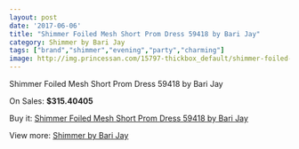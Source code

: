 ```yaml
---
layout: post
date: '2017-06-06'
title: "Shimmer Foiled Mesh Short Prom Dress 59418 by Bari Jay"
category: Shimmer by Bari Jay
tags: ["brand","shimmer","evening","party","charming"]
image: http://img.princessan.com/15797-thickbox_default/shimmer-foiled-mesh-short-prom-dress-59418-by-bari-jay.jpg
---
```

Shimmer Foiled Mesh Short Prom Dress 59418 by Bari Jay

On Sales: **$315.40405**
<a href="https://www.princessan.com/en/shimmer-by-bari-jay/7379-shimmer-foiled-mesh-short-prom-dress-59418-by-bari-jay.html"><amp-img layout="responsive" width="600" height="600" src="//img.princessan.com/15797-thickbox_default/shimmer-foiled-mesh-short-prom-dress-59418-by-bari-jay.jpg" alt="Shimmer Foiled Mesh Short Prom Dress 59418 by Bari Jay 0" /></a>
<a href="https://www.princessan.com/en/shimmer-by-bari-jay/7379-shimmer-foiled-mesh-short-prom-dress-59418-by-bari-jay.html"><amp-img layout="responsive" width="600" height="600" src="//img.princessan.com/15798-thickbox_default/shimmer-foiled-mesh-short-prom-dress-59418-by-bari-jay.jpg" alt="Shimmer Foiled Mesh Short Prom Dress 59418 by Bari Jay 1" /></a>

Buy it: [Shimmer Foiled Mesh Short Prom Dress 59418 by Bari Jay](https://www.princessan.com/en/shimmer-by-bari-jay/7379-shimmer-foiled-mesh-short-prom-dress-59418-by-bari-jay.html "Shimmer Foiled Mesh Short Prom Dress 59418 by Bari Jay")

View more: [Shimmer by Bari Jay](https://www.princessan.com/en/58-shimmer-by-bari-jay "Shimmer by Bari Jay")